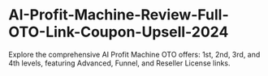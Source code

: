 # AI-Profit-Machine-Review-Full-OTO-Link-Coupon-Upsell-2024
Explore the comprehensive AI Profit Machine OTO offers: 1st, 2nd, 3rd, and 4th levels, featuring Advanced, Funnel, and Reseller License links.
